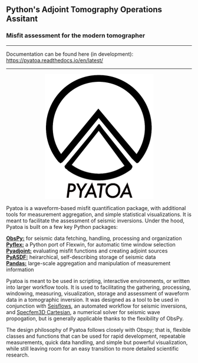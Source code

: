 ## Python's Adjoint Tomography Operations Assitant  
### Misfit assessment for the modern tomographer

---
Documentation can be found here (in development): https://pyatoa.readthedocs.io/en/latest/

---
<p align="center">
  <img src="pyatoa/docs/pyatoa_logo.png" />
</p>

Pyatoa is a waveform-based misfit quantification package, with additional tools for measurement aggregation, and simple statistical visualizations. It is meant to facilitate the assessment of seismic inversions. Under the hood, Pyatoa is built on a few key Python packages:

**[ObsPy:](https://github.com/obspy/obspy/wiki)** for seismic data fetching, handling, processing and organization    
**[Pyflex:](https://krischer.github.io/pyflex/)** a Python port of Flexwin, for automatic time window selection  
**[Pyadjoint:](http://krischer.github.io/pyadjoint/)** evaluating misfit functions and creating adjoint sources  
**[PyASDF:](https://seismicdata.github.io/pyasdf/)** heirarchical, self-describing storage of seismic data  
**[Pandas:](https://pandas.pydata.org/)** large-scale aggregation and manipulation of measurement information

Pyatoa is meant to be used in scripting, interactive environments, or written into larger workflow tools. It is used to facilitating the gathering, processing, windowing, measuring, visualization, storage and assessment of waveform data in a tomographic inversion. It was designed as a tool to be used in conjunction with [Seisflows](https://github.com/rmodrak/seisflows), an automated workflow for seismic inversions, and [Specfem3D Cartesian](https://geodynamics.org/cig/software/specfem3d/), a numerical solver for seismic wave propogation, but is generally applicable thanks to the flexibility of ObsPy.

The design philosophy of Pyatoa follows closely with Obspy; that is, flexible classes and functions that can be used for rapid development, repeatable measurements, quick data handling, and simple but powerful visualization, while still leaving room for an easy transition to more detailed scientific research. 

